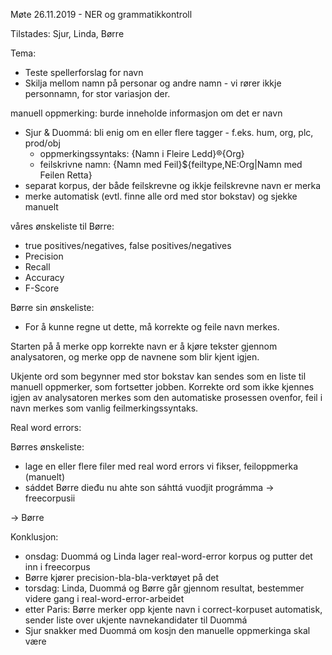 Møte 26.11.2019 - NER og grammatikkontroll

Tilstades: Sjur, Linda, Børre

Tema:
* Teste spellerforslag for navn
* Skilja mellom namn på personar og andre namn - vi rører ikkje personnamn, for stor variasjon der.

manuell oppmerking: burde inneholde informasjon om det er navn
* Sjur & Duommá: bli enig om en eller flere tagger - f.eks. hum, org, plc, prod/obj
    - oppmerkingssyntaks: {Namn i Fleire Ledd}®{Org}
    - feilskrivne namn: {Namn med Feil}${feiltype,NE:Org|Namn med Feilen Retta}
* separat korpus, der både feilskrevne og ikkje feilskrevne navn er merka
* merke automatisk (evtl. finne alle ord med stor bokstav) og sjekke manuelt

våres ønskeliste til Børre: 
* true positives/negatives, false positives/negatives
* Precision
* Recall
* Accuracy
* F-Score

Børre sin ønskeliste:
* For å kunne regne ut dette, må korrekte og feile navn merkes.

Starten på å merke opp korrekte navn er å kjøre tekster gjennom analysatoren, og merke opp de navnene som blir kjent igjen.

Ukjente ord som begynner med stor bokstav kan sendes som en liste til manuell oppmerker, som fortsetter jobben. Korrekte ord som ikke kjennes igjen av analysatoren merkes som den automatiske prosessen ovenfor, feil i navn merkes som vanlig feilmerkingssyntaks.

Real word errors:

Børres ønskeliste:
* lage en eller flere filer med real word errors vi fikser, feiloppmerka (manuelt)
* sáddet Børre dieđu nu ahte son sáhttá vuodjit prográmma
-> freecorpusii

-> Børre 

Konklusjon:
* onsdag: Duommá og Linda lager real-word-error korpus og putter det inn i freecorpus
* Børre kjører precision-bla-bla-verktøyet på det
* torsdag: Linda, Duommá og Børre går gjennom resultat, bestemmer videre gang i real-word-error-arbeidet
* etter Paris: Børre merker opp kjente navn i correct-korpuset automatisk, sender liste over ukjente navnekandidater til Duommá
* Sjur snakker med Duommá om kosjn den manuelle oppmerkinga skal være
